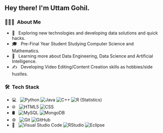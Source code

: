 

<h2> Hey there! I'm Uttam Gohil.</h2>

<h3> 👨🏻‍💻 &nbsp;About Me </h3>

- 🤔 &nbsp; Exploring new technologies and developing data solutions and quick hacks.
- 🎓 &nbsp; Pre-Final Year Student Studying Computer Science and Mathematics.
- 🌱 &nbsp; Learning more about Data Engineering, Data Science and Artificial Intelligence.
- ✍️ &nbsp; Developing Video Editing/Content Creation skills as hobbies/side hustles.

<h3> 🛠 &nbsp;Tech Stack</h3>

- 💻 &nbsp;
  ![Python](https://img.shields.io/badge/-Python-333333?style=flat&logo=python)
  ![Java](https://img.shields.io/badge/-Java-333333?style=flat&logo=Java&logoColor=007396)
  ![C++](https://img.shields.io/badge/-C++-333333?style=flat&logo=C%2B%2B&logoColor=00599C)
  ![R (Statistics)](https://img.shields.io/badge/-R-333333?style=flat&logo=R&logoColor=276DC3)
- 🌐 &nbsp;
  ![HTML5](https://img.shields.io/badge/-HTML5-333333?style=flat&logo=HTML5)
  ![CSS](https://img.shields.io/badge/-CSS-333333?style=flat&logo=CSS3&logoColor=1572B6)
 - 🛢 &nbsp;
  ![MySQL](https://img.shields.io/badge/-MySQL-333333?style=flat&logo=mysql)
  ![MongoDB](https://img.shields.io/badge/-MongoDB-333333?style=flat&logo=mongodb)
- ⚙️ &nbsp;
  ![Git](https://img.shields.io/badge/-Git-333333?style=flat&logo=git)
  ![GitHub](https://img.shields.io/badge/-GitHub-333333?style=flat&logo=github)
- 🔧 &nbsp;
  ![Visual Studio Code](https://img.shields.io/badge/-Visual%20Studio%20Code-333333?style=flat&logo=visual-studio-code&logoColor=007ACC)
  ![RStudio](https://img.shields.io/badge/-RStudio-333333?style=flat&logo=rstudio)
  ![Eclipse](https://img.shields.io/badge/-Eclipse-333333?style=flat&logo=eclipse-ide&logoColor=2C2255)
 <!--    - 🖥 &nbsp; 
  ![Google Analytics](https://img.shields.io/badge/Google%20Analytics-E37400?style=for-the-badge&logo=google%20analytics&logoColor=007ACC)
  ![Tableau](https://img.shields.io/badge/Tableau-E97627?style=for-the-badge&logo=Tableau&logoColor=white) -->
<br/>

<a href="https://github.com/ItsJupiter000">
  <!--<img height="180em" src="https://github-readme-stats.vercel.app/api?username=ItsJupiter000&theme=buefy&show_icons=true" />
  <img height="180em" src="https://github-readme-stats.vercel.app/api/top-langs/?username=ItsJupiter000&theme=buefy&layout=compact" /> -->
  <https://github-readme-activity-graph.vercel.app/graph?username={ItsJupiter000} />
</a> 

<br/>

<!-- <h3> 🤝🏻 &nbsp;Connect with Me </h3>

<a href="mailto:itsjupiter000@gmail.com"><img alt="Email" src="https://img.shields.io/badge/Email-avsingh@umass.edu-blue?style=flat-square&logo=gmail"></a>
</p> -->

